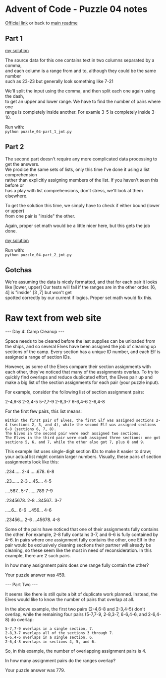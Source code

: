 # Advent of Code - Puzzle 04 notes

[Official link](https://adventofcode.com/2022/day/4) or back to [main readme](../readme.md)

## Part 1

[my solution](puzzle_04-part_1_jmt.py)  

The source data for this one contains text in two columns separated by a comma,  
and each column is a range from and to, although they could be the same number  
such as 23-23 but generally look something like 7-21  

We'll split the input using the comma, and then split each one again using the dash,  
to get an upper and lower range.  We have to find the number of pairs where one   
range is completely inside another. For examle 3-5 is completely inside 3-10.  

Run with:  
```python puzzle_04-part_1_jmt.py```

## Part 2

The second part doesn't require any more complicated data processing to get the answers.  
We prodice the same sets of lists, only this time I've done it using a list comprehension  
rather than explicitly assigning members of the list.  If you haven't seen this before or  
has a play with list comprehensions, don't stress, we'll look at them elsewhere.

To get the solution this time, we simply have to check if either bound (lower or upper)  
from one pair is "inside" the other.

Again, proper set math would be a little nicer here, but this gets the job done.

[my solution](puzzle_04-part_2_jmt.py)  

Run with:  
```python puzzle_04-part_2_jmt.py``` 

## Gotchas
We're assuming the data is nicely formatted, and that for each pair it looks like [lower, upper] 
Our tests will fail if the ranges are in the other order.  [6, 4] is "inside" [3 ,7] but won't get  
spotted correctly by our current if logics.  Proper set math would fix this.


# Raw text from web site

--- Day 4: Camp Cleanup ---

Space needs to be cleared before the last supplies can be unloaded from the ships, and so several Elves have been assigned the job of cleaning up sections of the camp. Every section has a unique ID number, and each Elf is assigned a range of section IDs.

However, as some of the Elves compare their section assignments with each other, they've noticed that many of the assignments overlap. To try to quickly find overlaps and reduce duplicated effort, the Elves pair up and make a big list of the section assignments for each pair (your puzzle input).

For example, consider the following list of section assignment pairs:

2-4,6-8
2-3,4-5
5-7,7-9
2-8,3-7
6-6,4-6
2-6,4-8

For the first few pairs, this list means:

    Within the first pair of Elves, the first Elf was assigned sections 2-4 (sections 2, 3, and 4), while the second Elf was assigned sections 6-8 (sections 6, 7, 8).
    The Elves in the second pair were each assigned two sections.
    The Elves in the third pair were each assigned three sections: one got sections 5, 6, and 7, while the other also got 7, plus 8 and 9.

This example list uses single-digit section IDs to make it easier to draw; your actual list might contain larger numbers. Visually, these pairs of section assignments look like this:

.234.....  2-4
.....678.  6-8

.23......  2-3
...45....  4-5

....567..  5-7
......789  7-9

.2345678.  2-8
..34567..  3-7

.....6...  6-6
...456...  4-6

.23456...  2-6
...45678.  4-8

Some of the pairs have noticed that one of their assignments fully contains the other. For example, 2-8 fully contains 3-7, and 6-6 is fully contained by 4-6. In pairs where one assignment fully contains the other, one Elf in the pair would be exclusively cleaning sections their partner will already be cleaning, so these seem like the most in need of reconsideration. In this example, there are 2 such pairs.

In how many assignment pairs does one range fully contain the other?

Your puzzle answer was 459.

--- Part Two ---

It seems like there is still quite a bit of duplicate work planned. Instead, the Elves would like to know the number of pairs that overlap at all.

In the above example, the first two pairs (2-4,6-8 and 2-3,4-5) don't overlap, while the remaining four pairs (5-7,7-9, 2-8,3-7, 6-6,4-6, and 2-6,4-8) do overlap:

    5-7,7-9 overlaps in a single section, 7.
    2-8,3-7 overlaps all of the sections 3 through 7.
    6-6,4-6 overlaps in a single section, 6.
    2-6,4-8 overlaps in sections 4, 5, and 6.

So, in this example, the number of overlapping assignment pairs is 4.

In how many assignment pairs do the ranges overlap?

Your puzzle answer was 779.
